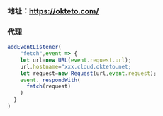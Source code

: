 
### 地址：https://okteto.com/
### 代理

```js
addEventListener(
    "fetch",event => {
    let url=new URL(event.request.url);
    url.hostname="xxx.cloud.okteto.net;
    let request=new Request(url,event.request);
    event. respondWith(
      fetch(request)
    )
  }
)
```

